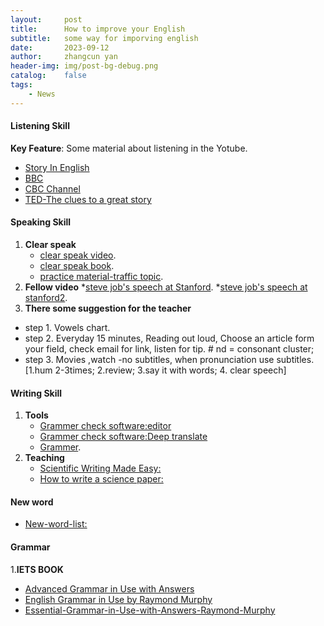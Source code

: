 ```yaml
---
layout:     post
title:      How to improve your English
subtitle:   some way for imporving english
date:       2023-09-12
author:     zhangcun yan
header-img: img/post-bg-debug.png
catalog:    false
tags:
    - News
---
```


#### Listening Skill

**Key Feature**: Some material about listening in the Yotube.

* [Story In English](https://www.youtube.com/@WooEnglish)
* [BBC](https://www.bbc.com/)
* [CBC Channel](https://www.bbc.com/)
* [TED-The clues to a great story](https://www.youtube.com/watch?v=KxDwieKpawg)

#### Speaking Skill
1. **Clear speak**
    * [clear speak video](https://www.youtube.com/watch?v=JKIu2R-O2rQ).
    * [clear speak book](http://biblioteca.univalle.edu.ni/files/original/df429f13276f7201f0e30c2746366d030dcd266a.pdf).
    * [practice material-traffic topic](https://www.brookings.edu/articles/traffic-why-its-getting-worse-what-government-can-do/#intro).
2. **Fellow video**
    *[steve job's speech at Stanford](https://www.youtube.com/watch?v=1i9kcBHX2Nw).
    *[steve job's speech at stanford2](https://www.youtube.com/watch?v=Tuw8hxrFBH8&t=25s).  
3. **There some suggestion for the teacher** 
  * step 1. Vowels chart.
  * step 2. Everyday 15 minutes, Reading out loud, Choose an article form your field, check email for link, listen for tip. # nd = consonant cluster;
  * step 3. Movies ,watch -no subtitles, when pronunciation use subtitles.[1.hum 2-3times; 2.review; 3.say it with words; 4. clear speech]


#### Writing Skill
1. **Tools**
   * [Grammer check software:editor](https://instatext.io/editor/?v2=1&u=695897452280&t=c) 
   * [Grammer check software:Deep translate](https://www.deepl.com/translator)
   * [Grammer](https://www.englishgrammar101.com/).
2. **Teaching**
   * [Scientific Writing Made Easy:](https://esajournals.onlinelibrary.wiley.com/doi/full/10.1002/bes2.1258)
   * [How to write a science paper:](https://www.youtube.com/watch?v=Vky9PDKx5KU)

#### New word

* [New-word-list:](https://yanzhangcun.github.io/files/ebooks/New_words_in_last_week2.pdf)


#### Grammar
1.**IETS BOOK**
  * [Advanced Grammar in Use with Answers](https://drive.google.com/file/d/13Hjl34S7GMGVWc0tUDYt5_ip7xsWENuR/view?usp=drive_link)
  * [English Grammar in Use by Raymond Murphy](https://drive.google.com/file/d/1-A-_I7Tj6P1rC8kPlAYyiD0VXqndhJtu/view?usp=drive_link)
  * [Essential-Grammar-in-Use-with-Answers-Raymond-Murphy](https://drive.google.com/file/d/1oIec3ajHQN2G-1C-sAkKidL5XrYwiUDL/view?usp=drive_link)

